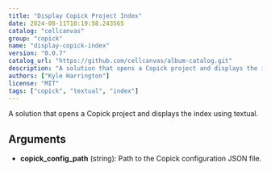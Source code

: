 ```yaml
---
title: "Display Copick Project Index"
date: 2024-08-11T10:19:58.243565
catalog: "cellcanvas"
group: "copick"
name: "display-copick-index"
version: "0.0.7"
catalog_url: "https://github.com/cellcanvas/album-catalog.git"
description: "A solution that opens a Copick project and displays the index using textual."
authors: ["Kyle Harrington"]
license: "MIT"
tags: ["copick", "textual", "index"]
---
```


A solution that opens a Copick project and displays the index using textual.

## Arguments

- **copick_config_path** (string): Path to the Copick configuration JSON file.


